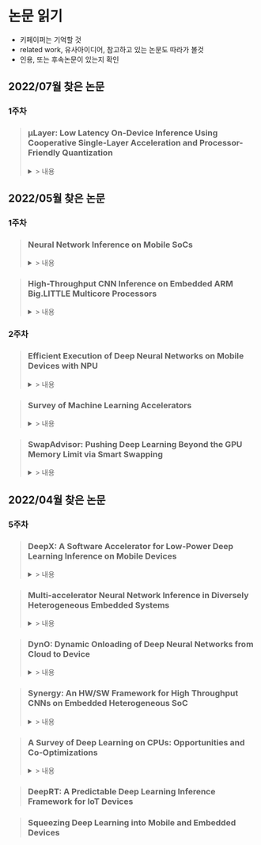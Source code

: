 # 논문 읽기
* 키페이퍼는 기억할 것
* related work, 유사아이디어, 참고하고 있는 논문도 따라가 볼것
* 인용, 또는 후속논문이 있는지 확인

## 2022/07월 찾은 논문
### 1주차
> ### µLayer: Low Latency On-Device Inference Using Cooperative Single-Layer Acceleration and Processor-Friendly Quantization
> <details>
> <summary> > 내용 </summary>
> <div markdown='1'>
> 
>  * Youngsok Kim, Joonsung Kim, Dongju Chae, Daehyun Kim, and Jangwoo Kim. 2019. ΜLayer: Low Latency On-Device Inference Using Cooperative Single-Layer Acceleration and Processor-Friendly Quantization. In Proceedings of the Fourteenth EuroSys Conference 2019 (EuroSys '19). Association for Computing Machinery, New York, NY, USA, Article 45, 1–15. https://doi.org/10.1145/3302424.3303950
>  * Contents:
>    * Mobile 환경에서 이기종 프로세서별 딥러닝 성능의 정량적 측정과 파워/성능간의 관계에 대한 이해를 제시
>    * energy-efficiency improvement is limited for the Small cluster for some networks: Exynos 5422과 Kirin 970을 비교하며 28nm에서 10nm로 공정이 개선되고, Clock Cycle도 높아졌으며, 대역폭 향상도 4.4배와 2.6배 향상되었다고 하고 있다. **하지만 Small Cluster인 A53의 경우, 전력소모량도 2배가량 증가하여 실질적인 효율성은 개선이 크지 않음을 보인다고 함**
>    * **Kirin 970의 경우 GPU의 전력/성능비가 특히 뛰어나기 때문에 power-efficient한 Small Cluster보다 너 나은 에너지 효율성을 보였다고 함**
> </div>
> </details>

## 2022/05월 찾은 논문
### 1주차
> ### Neural Network Inference on Mobile SoCs
> <details>
> <summary> > 내용 </summary>
> <div markdown='1'>
> 
>  * Published in: IEEE Design & Test ( Volume: 37, Issue: 5, Oct. 2020)
>  * Author: **Siqi Wang**, Anuj Pathania, Tulika Mitra
>  * Contents:
>    * Mobile 환경에서 이기종 프로세서별 딥러닝 성능의 정량적 측정과 파워/성능간의 관계에 대한 이해를 제시
>    * energy-efficiency improvement is limited for the Small cluster for some networks: Exynos 5422과 Kirin 970을 비교하며 28nm에서 10nm로 공정이 개선되고, Clock Cycle도 높아졌으며, 대역폭 향상도 4.4배와 2.6배 향상되었다고 하고 있다. **하지만 Small Cluster인 A53의 경우, 전력소모량도 2배가량 증가하여 실질적인 효율성은 개선이 크지 않음을 보인다고 함**
>    * **Kirin 970의 경우 GPU의 전력/성능비가 특히 뛰어나기 때문에 power-efficient한 Small Cluster보다 너 나은 에너지 효율성을 보였다고 함**
> </div>
> </details>

> ### High-Throughput CNN Inference on Embedded ARM Big.LITTLE Multicore Processors
> <details>
> <summary> > 내용 </summary>
> <div markdown='1'>
> 
>  * Published in: IEEE TRANSACTIONS ON COMPUTER-AIDED DESIGN OF INTEGRATED CIRCUITS AND SYSTEMS, VOL. 39, NO. 10, OCTOBER 2020
>  * Author: **Siqi Wang**, Gayathri Ananthanarayanan, Yifan Zeng, Neeraj Goel, Anuj Pathania, Tulika Mitra
>  * Contents:
>    * 딥러닝 layer를 big.LITTLE cluster단위로 실행시키는 프레임워크 제시(Layer의 병렬처리 단위를 각 Cluster로 제한함), 이전 최대 대역폭 대비 39%개선
>    * Layer Descriptor만으로 Configuration에 따른 성능을 예측
>    * AlexNet과 같은 Memory Intensive한 모델의 경우, 메모리의 전력소모를 통제할 수 없었기 때문에 Small Cluster의 에너지 효율성이 예상보다 낮게 측정됨
>    * **default stategy로 big.LITTLE코어를 혼합해서 제공할 경우 big코어만 단일로 제공하는 경우보다 성능이 떨어짐(클러스터간 Communication overhead 때문이라고 함)**
> </div>
> </details>

### 2주차
> ### Efficient Execution of Deep Neural Networks on Mobile Devices with NPU
> <details>
> <summary> > 내용 </summary>
> <div markdown='1'>
> 
> * Published in: ACM IPSN '21(Proceedings of the 20th International Conference on Information Processing in Sensor Networks)
> * Author: Tianxiang Tan, Guoong Cao, The Pennsylvania State University
> * Contents:
>   * Compared to CPU, **NPU can run DNN models much faster, but with lower accuracy**
>   * The challenge is to determine which part of the DNN model should be run on CPU and which part to be run on NPU.
>   * goal: Max-accuracy & Min-Time
>   * we propose heuristic & a Machine Learning based Model Partition(MLMP)
>   * The most significant **limitation of NPU is the precision of the floating-point numbers. NPU uses 16 bits or 8 bits to represent the floating-point numbers instead of 32 bits in CPU.** As a result, it runs DNN models much faster but less accurate compared to CPU, and it is a challenge to improve the accuracy of running DNN models on NPU. 
>   * Fig 1.을 보면 VocNet과 YOLO실행시,NPU의 정확도가 CPU보다 많이 떨어짐을 알 수 있음
>   * NPU의 정확도 손실은 fp16 연산만을 지원하는 특성 때문에 연산시 over/underflow이 발생하는것이 원인이라고 하고 있음
> </div>
> </details>

> ### Survey of Machine Learning Accelerators
> <details>
> <summary> > 내용 </summary>
> <div markdown='1'>
> 
> * Published in: 2020 IEEE High Performance Extreme Computing Conference (HPEC)
> * Author: Albert Reuther; Peter Michaleas; Michael Jones; Vijay Gadepally; Siddharth Samsi; Jeremy Kepner
> * Contents: 
>   * NPU의 수치정밀도는 딥러닝 연산의 정확도에 영향을 미침, **수치정확도가 높은 부동소수점 연산으로는 주로 학습을 시키고, 정수연산으로는 추론을 시켰는데** 이때 제한적이고 낮은 수치정밀도를 가지는 int4, int2(논문작성 당시 int8까지 나왔던듯)연산으로 추론을 수행함
>   * Fig.2를 봐도 **Embedded용 ML프로세서에서는 대부분 int 연산을 수행, 부동소수점 연산을 지원하는 프로세서는 보이지 않음**
> </div>
> </details>
>

> ### SwapAdvisor: Pushing Deep Learning Beyond the GPU Memory Limit via Smart Swapping
> <details>
> <summary> > 내용 </summary>
> <div markdown='1'>
>
>  * ASPLOS '20: Proceedings of the Twenty-Fifth International Conference on Architectural Support for Programming
>  * Authors: Chien-Chin Huang, Gu Jin, Jinyang Li
>  * DNN에서 GPU 메모리의 한계로 GPU-CPU간의 Memory Swap이 자주 발생, Dataflow그래프를 기반으로 operation을 예측할 수 있으니 메모리가 모자라는 상황이 나오기 전에 optimal하게 미리 GPU to CPU로 swap을 수행
>  * swap planing은 가능한 operation schedule, Memory Allocation 방식을 기준으로 GA수행, 최적의 swap plan을 DNN framework로 전달해서 최적의 swap이 발생하도록 함
> </div>
> </details>
>

## 2022/04월 찾은 논문
### 5주차
> ### DeepX: A Software Accelerator for Low-Power Deep Learning Inference on Mobile Devices
> <details>
> <summary> > 내용 </summary>
> <div markdown='1'>
>
> * 2016 15th ACM/IEEE International Conference on Information Processing in Sensor Networks (IPSN)
> * Nicholas D. Lane‡, Sourav Bhattacharya‡, Petko Georgiev†, Claudio Forlivesi‡, Lei Jiao‡, Lorena Qendro∗, and Fahim Kawsar‡
> * ‡Bell Labs, †University of Cambridge, ∗University of Bologna
> * Content:
>   * **하나의 DNN 모델을 여러개의 unit-block으로 분리, 이기종 프로세서에 나눠서 실행(decompose monolitic DNN model into unit-blocks, executed by heterogenouse local device processors)**
>   * 리소스 스케일링을 통해 각 unit-block이 생성하는 오버헤드를 형상화
>   * 아래 2종류의 기법을 제시:
>      * Runtime Layer Compression(RLC): 추론시점에 모델압축을 수행, 메모리/컴퓨팅/전력 소모를 런타임 시에 제어 할 수 있도록 함
>      * Deep Architecture Decomposition(DAD): unit-block들을 분석하고 decomposition plan을 통해 여러 프로세서들에 할당하는 역할
>        * 정수계획법(ILP, Mixed IPL)등을 써서 해결
> * Citation:
>    * Squeezing Deep Learning into Mobile and Embedded Devices #Squeezing-Deep-Learning-into-Mobile-and-Embedded-Devices)(Nicholas D. Lane, IEEE Pervasive Computing ( Volume: 16, Issue: 3, 2017))
> </div>
> </details>

> ### Multi-accelerator Neural Network Inference in Diversely Heterogeneous Embedded Systems
> <details>
> <summary> > 내용 </summary>
> <div markdown='1'>
>
> * 2021 IEEE/ACM Redefining Scalability for Diversely Heterogeneous Architectures Workshop (RSDHA)
> * Ismet Dagli, Mehmet E. Belviranli
> * Colorado School of Mines
> * Content:
>   * NN Inference 작업을 layer단위로 쪼개어 분산시켜 이기종 시스템에서 작업 수행(We explore the execution of various NNI workloads on a heterogeneous system by partitioning the layers among several accelerators)
>   * worklaod는 layer단위로 Processing Element(PE)에 할당되어 Energy/Performance Trade-off(EPT)성능을 극대화 하도록 수행(Each layer will be assigned to PEs based on their capabilities of performing better for a target EPT)
>   * CNN을 대상으로 GPU, Deep Learning Accelerator(DLA) colaboration 실험 수행
>   * **Multi-Accelerator Execution환경에서, Multi Accelerator Execution Gain(MAEG)이라는 측정방식(메트릭) 제시**
>     * MAE환경에서 Execution flow가 한 Accelerator에서 다른 Accelerator로 바뀔때(Transition point)의 trade-off를 조사
>     * DLA를 많이 사용할 수록, Lower Energy, Longer Execution Time이 소모됨 -> but, DLA를 증가시킬 수록 Fewer Energy, Lesser Time이 소모되는 구간이 있음
>     * Layer의 후반으로 갈수록 Kernel(필터)의 크기가 작아져 DLA의 EPT trade-off 성능이 좋아짐(GPU는 bigger buffer, kernel, parallelism 에 더 효과적
>     * Energy와 Execution Time에 기반하여 heterogenouse system에 trade-off가 있음을 실험을 통해 증명했고, 이 측정수단으로써 MAEG라는 측정방식을 제시
>   * Citation:
> </div>
> </details>

> ### DynO: Dynamic Onloading of Deep Neural Networks from Cloud to Device
> <details>
> <summary> > 내용 </summary>
> <div markdown='1'>
>
> * ACM Transactions on Embedded Computing Systems Accepted on January 2022
> * Mario Almeida, STEFANOS LASKARIDIS, STYLIANOS I. VENIERIS, ILIAS LEONTIADIS, NICHOLAS D. LANE
> * Samsung AI Center, Cambridge & University of Cambridge, UK
> * Content:
>   * Cloud(Server)와 Device(Client) 둘을 모두 활용하는 방식을 통해 off-loading에 의존했을 경우에 발생하는 문제인 operating cost나 privacy문제, latency에 관한 문제를 해결하고자 한다
>   * 최근 대두되는 DL Processing chip을 활용하여, **클라우드와 디바이스의 성능 시너지를 만들어내는 on-loading 방식을 제시**
>   * we allow **server-based CNN applications to push as much computation as possible onto the embedded devices** in order to
exploit their growing computational power. Under this paradigm, the goal is to minimize the remote-end usage, and hence cost, while still meeting the application’s service-level objectives (SLOs).
>   * DynO online scheduler가 연산을 쪼개고(partitioning), on/off loading을 수행하도록 함
>   * computation split 마다 요구하는 precision이나 packing 수준이 다른데, 이를 모니터링하고, 수준에 맞는곳에 연산을 할당
> * Related work:
>   * Neurosurgeon: Collaborative Intelligence Between the Cloud and Mobile Edge. International Conference on Architectural Support for Programming Languages and Operating Systems (ASPLOS) (2017), 615ś629
>     * 오프로딩 관련, Device에서 Server로 offloading 할 CNN의 split point를 선택하는 framework
>   * Chuang Hu, Wei Bao, Dan Wang, and Fengming Liu. 2019. Dynamic Adaptive DNN Surgery for Inference Acceleration on the Edge. Proceedings - IEEE INFOCOM (2019), 1423ś1431.
>     * 서버의 레이턴시, 대역폭을 고려한 스케줄링 기법 제시
>   * Hongshan Li, Chenghao Hu, Jingyan Jiang, Zhi Wang, Yonggang Wen, and Wenwu Zhu. 2019. JALAD: Joint Accuracy-And Latency Aware Deep Structure Decoupling for Edge-Cloud Execution. In International Conference on Parallel and Distributed Systems (ICPADS). 671ś678.
>     * 오프로딩시 고려해야 할 레이턴시-정확도 trade off에 대해 언급>
> </div>
> </details>

> ### Synergy: An HW/SW Framework for High Throughput CNNs on Embedded Heterogeneous SoC
> <details>
> <summary> > 내용 </summary>
> <div markdown='1'>
>
> * ACM Transactions on Embedded Computing SystemsVolume 18Issue 2March 2019
> * GUANWEN ZHONG, AKSHAT DUBEY, CHENG TAN, and TULIKA MITRA
> * National University of Singapore
> * Content:
>   * 이기종 Platform을 지원하는 CNN framework 제시
>   * Xilinx Zynq FPGA와 ARM NEON을 모두 활용하여 latency와 throughput 둘다 개선
>   * FPGA, PE 종류 상관없이 cluster를 구성하고, 여기에 Job queue를 부여, Cluster별로 balace가 조절되도록 함
>   * **Work-stealing 이라는 기법을 사용해서 Cluster간 workload를 balancing 함**
>   * 각 클러스터 안에서는 multi-thread를 활용하여 FPGA, PE를 병렬적으로 활용하는것으로 보임
>   * mult-thread를 이용해서 각 PE가 다른레이어, 다른 프레임 작업을 수행하도록 함
> * Related work:
>   * Network-Independent한 상황에서의 Embedded Deep Infernece에 적용되는 기법: Accelerator 전용의 가속기 + 컴파일러 활용, 모델 축소
> </div>
> </details>

> ### A Survey of Deep Learning on CPUs: Opportunities and Co-Optimizations
> <details>
> <summary> > 내용 </summary>
> <div markdown='1'>
>
>  * IEEE Transactions on Neural Networks and Learning Systems ( Early Access ) 21 April 2021 
>  * Sparsh Mittal , Senior Member, IEEE, Poonam Rajput, and Sreenivas Subramoney, Senior Member, IEEE
>  * Contents:
>    * DL Accelerator가 많이 대두 되고 있지만 항상 optimal한 것은 아니며 오히려 standardization, availablitiy, portability등을 고려 했을때 여전히 가장 widely used되는 processor라고 소개 -> Embedded(on-device관련된 부분만 선별적으로 확인)
>    * Mobile에서 CPU가 GPU보다 비슷하거나 더 좋은 performance를 내는 경우가 있음
>    * large data transfer and network setup overhead(FPGA의 느린 clock speed / GPU, TPU는 대역폭이 넓지만 latency때문에 RT inference에 적합하지 않음)
>    * **low batch size일 경우 CPU만이 least, comparable latency를 제공**
>    * mid-range model로 갈 수록 GPU/CPU의 성능차가 적음
>    * CPU/GPU간의 낮은 memory bandwidth가 장애물이 됨
>    * CPU기반의 DL 최적화와 DL위한 CPU 최적화를 다룸
>  * Related work:
>    * A survey of CPU-GPU heterogeneous computing techniques,” ACM Comput. Surv., vol. 47, no. 4, pp. 69:1–69:35, 2015.
> </div>
> </details>
  
> ### DeepRT: A Predictable Deep Learning Inference Framework for IoT Devices

> ### Squeezing Deep Learning into Mobile and Embedded Devices
